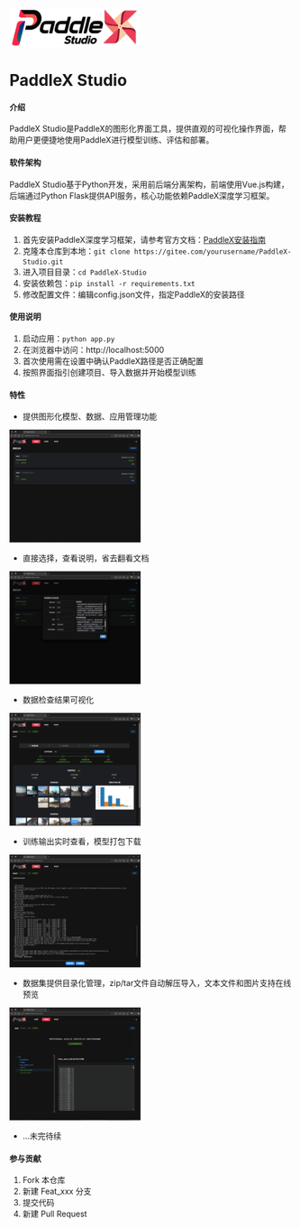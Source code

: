 <img src="doc/readme/banner.png" height="70">

# PaddleX Studio

#### 介绍
PaddleX Studio是PaddleX的图形化界面工具，提供直观的可视化操作界面，帮助用户更便捷地使用PaddleX进行模型训练、评估和部署。

#### 软件架构
PaddleX Studio基于Python开发，采用前后端分离架构，前端使用Vue.js构建，后端通过Python Flask提供API服务，核心功能依赖PaddleX深度学习框架。

#### 安装教程

1. 首先安装PaddleX深度学习框架，请参考官方文档：[PaddleX安装指南](https://paddlepaddle.github.io/PaddleX/latest/index.html)
2. 克隆本仓库到本地：`git clone https://gitee.com/yourusername/PaddleX-Studio.git`
3. 进入项目目录：`cd PaddleX-Studio`
4. 安装依赖包：`pip install -r requirements.txt`
5. 修改配置文件：编辑config.json文件，指定PaddleX的安装路径

#### 使用说明

1. 启动应用：`python app.py`
2. 在浏览器中访问：http://localhost:5000
3. 首次使用需在设置中确认PaddleX路径是否正确配置
4. 按照界面指引创建项目、导入数据并开始模型训练

#### 特性

* 提供图形化模型、数据、应用管理功能

<img src="doc/readme/screen01.jpg" height="200">

* 直接选择，查看说明，省去翻看文档

<img src="doc/readme/screen02.jpg" height="200">

* 数据检查结果可视化

<img src="doc/readme/screen03.jpg" height="200">

* 训练输出实时查看，模型打包下载

<img src="doc/readme/screen04.jpg" height="200">

* 数据集提供目录化管理，zip/tar文件自动解压导入，文本文件和图片支持在线预览

<img src="doc/readme/screen05.jpg" height="200">

* ...未完待续

#### 参与贡献

1. Fork 本仓库
2. 新建 Feat_xxx 分支
3. 提交代码
4. 新建 Pull Request
